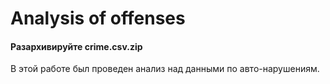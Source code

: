 # Analysis of offenses

#### Разархивируйте crime.csv.zip

В этой работе был проведен анализ над данными по авто-нарушениям.
